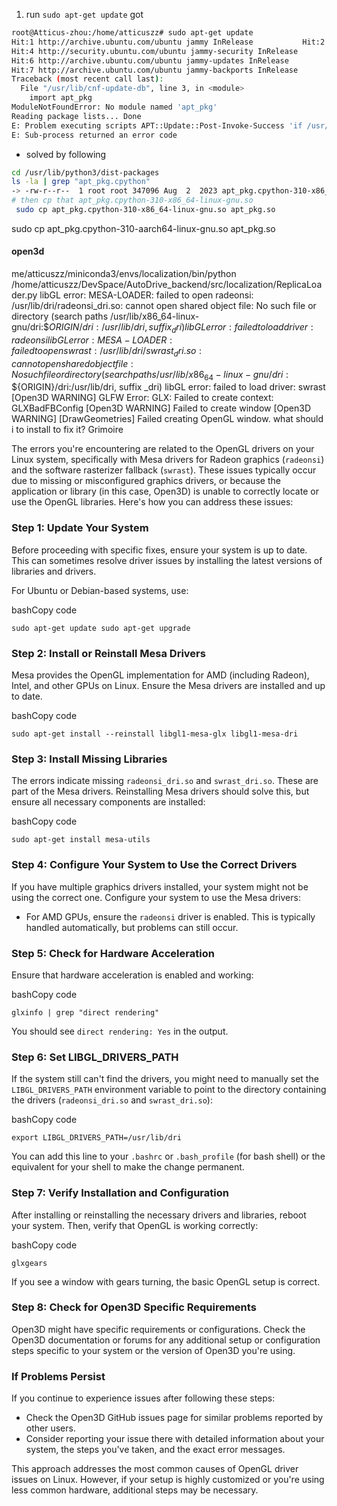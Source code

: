 1. run `sudo apt-get update` got

```bash
root@Atticus-zhou:/home/atticuszz# sudo apt-get update
Hit:1 http://archive.ubuntu.com/ubuntu jammy InRelease           Hit:2 https://download.docker.com/linux/ubuntu jammy InRelease   Hit:3 https://developer.download.nvidia.com/compute/cuda/repos/wsl-ubuntu/x86_64  InRelease
Hit:4 http://security.ubuntu.com/ubuntu jammy-security InRelease                                                           Hit:5 https://ppa.launchpadcontent.net/deadsnakes/ppa/ubuntu jammy InRelease
Hit:6 http://archive.ubuntu.com/ubuntu jammy-updates InRelease
Hit:7 http://archive.ubuntu.com/ubuntu jammy-backports InRelease
Traceback (most recent call last):
  File "/usr/lib/cnf-update-db", line 3, in <module>
    import apt_pkg
ModuleNotFoundError: No module named 'apt_pkg'
Reading package lists... Done
E: Problem executing scripts APT::Update::Post-Invoke-Success 'if /usr/bin/test -w /var/lib/command-not-found/ -a -e /usr/lib/cnf-update-db; then /usr/lib/cnf-update-db > /dev/null; fi'
E: Sub-process returned an error code
```

- solved by following

```bash
cd /usr/lib/python3/dist-packages
ls -la | grep "apt_pkg.cpython"
-> -rw-r--r--  1 root root 347096 Aug  2  2023 apt_pkg.cpython-310-x86_64-linux-gnu.so
# then cp that apt_pkg.cpython-310-x86_64-linux-gnu.so
 sudo cp apt_pkg.cpython-310-x86_64-linux-gnu.so apt_pkg.so
```

sudo cp apt_pkg.cpython-310-aarch64-linux-gnu.so apt_pkg.so


#### open3d
me/atticuszz/miniconda3/envs/localization/bin/python /home/atticuszz/DevSpace/AutoDrive_backend/src/localization/ReplicaLoader.py libGL error: MESA-LOADER: failed to open radeonsi: /usr/lib/dri/radeonsi_dri.so: cannot open shared object file: No such file or directory (search paths /usr/lib/x86_64-linux-gnu/dri:\$${ORIGIN}/dri:/usr/lib/dri, suffix _dri) libGL error: failed to load driver: radeonsi libGL error: MESA-LOADER: failed to open swrast: /usr/lib/dri/swrast_dri.so: cannot open shared object file: No such file or directory (search paths /usr/lib/x86_64-linux-gnu/dri:\$${ORIGIN}/dri:/usr/lib/dri, suffix _dri) libGL error: failed to load driver: swrast [Open3D WARNING] GLFW Error: GLX: Failed to create context: GLXBadFBConfig [Open3D WARNING] Failed to create window [Open3D WARNING] [DrawGeometries] Failed creating OpenGL window. what should i to install to fix it?
Grimoire

The errors you're encountering are related to the OpenGL drivers on your Linux system, specifically with Mesa drivers for Radeon graphics (`radeonsi`) and the software rasterizer fallback (`swrast`). These issues typically occur due to missing or misconfigured graphics drivers, or because the application or library (in this case, Open3D) is unable to correctly locate or use the OpenGL libraries. Here's how you can address these issues:

### Step 1: Update Your System

Before proceeding with specific fixes, ensure your system is up to date. This can sometimes resolve driver issues by installing the latest versions of libraries and drivers.

For Ubuntu or Debian-based systems, use:

bashCopy code

`sudo apt-get update sudo apt-get upgrade`

### Step 2: Install or Reinstall Mesa Drivers

Mesa provides the OpenGL implementation for AMD (including Radeon), Intel, and other GPUs on Linux. Ensure the Mesa drivers are installed and up to date.

bashCopy code

`sudo apt-get install --reinstall libgl1-mesa-glx libgl1-mesa-dri`

### Step 3: Install Missing Libraries

The errors indicate missing `radeonsi_dri.so` and `swrast_dri.so`. These are part of the Mesa drivers. Reinstalling Mesa drivers should solve this, but ensure all necessary components are installed:

bashCopy code

`sudo apt-get install mesa-utils`

### Step 4: Configure Your System to Use the Correct Drivers

If you have multiple graphics drivers installed, your system might not be using the correct one. Configure your system to use the Mesa drivers:

- For AMD GPUs, ensure the `radeonsi` driver is enabled. This is typically handled automatically, but problems can still occur.

### Step 5: Check for Hardware Acceleration

Ensure that hardware acceleration is enabled and working:

bashCopy code

`glxinfo | grep "direct rendering"`

You should see `direct rendering: Yes` in the output.

### Step 6: Set LIBGL_DRIVERS_PATH

If the system still can't find the drivers, you might need to manually set the `LIBGL_DRIVERS_PATH` environment variable to point to the directory containing the drivers (`radeonsi_dri.so` and `swrast_dri.so`):

bashCopy code

`export LIBGL_DRIVERS_PATH=/usr/lib/dri`

You can add this line to your `.bashrc` or `.bash_profile` (for bash shell) or the equivalent for your shell to make the change permanent.

### Step 7: Verify Installation and Configuration

After installing or reinstalling the necessary drivers and libraries, reboot your system. Then, verify that OpenGL is working correctly:

bashCopy code

`glxgears`

If you see a window with gears turning, the basic OpenGL setup is correct.

### Step 8: Check for Open3D Specific Requirements

Open3D might have specific requirements or configurations. Check the Open3D documentation or forums for any additional setup or configuration steps specific to your system or the version of Open3D you're using.

### If Problems Persist

If you continue to experience issues after following these steps:

- Check the Open3D GitHub issues page for similar problems reported by other users.
- Consider reporting your issue there with detailed information about your system, the steps you've taken, and the exact error messages.

This approach addresses the most common causes of OpenGL driver issues on Linux. However, if your setup is highly customized or you're using less common hardware, additional steps may be necessary.